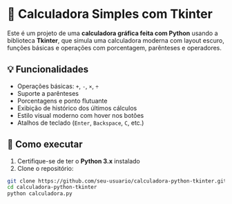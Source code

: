 # 🧮 Calculadora Simples com Tkinter

Este é um projeto de uma **calculadora gráfica feita com Python** usando a biblioteca **Tkinter**, que simula uma calculadora moderna com layout escuro, funções básicas e operações com porcentagem, parênteses e operadores.


## 💡 Funcionalidades

- Operações básicas: `+`, `-`, `×`, `÷`
- Suporte a parênteses
- Porcentagens e ponto flutuante
- Exibição de histórico dos últimos cálculos
- Estilo visual moderno com hover nos botões
- Atalhos de teclado (`Enter`, `Backspace`, `C`, etc.)

## 🚀 Como executar

1. Certifique-se de ter o **Python 3.x** instalado
2. Clone o repositório:

```bash
git clone https://github.com/seu-usuario/calculadora-python-tkinter.git
cd calculadora-python-tkinter
python calculadora.py

